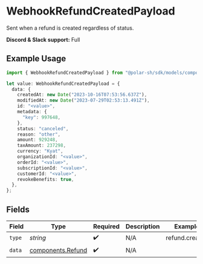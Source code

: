 # WebhookRefundCreatedPayload

Sent when a refund is created regardless of status.

**Discord & Slack support:** Full

## Example Usage

```typescript
import { WebhookRefundCreatedPayload } from "@polar-sh/sdk/models/components/webhookrefundcreatedpayload.js";

let value: WebhookRefundCreatedPayload = {
  data: {
    createdAt: new Date("2023-10-16T07:53:56.637Z"),
    modifiedAt: new Date("2023-07-29T02:53:13.491Z"),
    id: "<value>",
    metadata: {
      "key": 997648,
    },
    status: "canceled",
    reason: "other",
    amount: 929248,
    taxAmount: 237298,
    currency: "Kyat",
    organizationId: "<value>",
    orderId: "<value>",
    subscriptionId: "<value>",
    customerId: "<value>",
    revokeBenefits: true,
  },
};
```

## Fields

| Field                                                  | Type                                                   | Required                                               | Description                                            | Example                                                |
| ------------------------------------------------------ | ------------------------------------------------------ | ------------------------------------------------------ | ------------------------------------------------------ | ------------------------------------------------------ |
| `type`                                                 | *string*                                               | :heavy_check_mark:                                     | N/A                                                    | refund.created                                         |
| `data`                                                 | [components.Refund](../../models/components/refund.md) | :heavy_check_mark:                                     | N/A                                                    |                                                        |